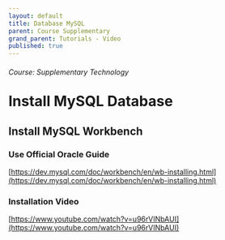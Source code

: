 ```yaml
---
layout: default
title: Database MySQL 
parent: Course Supplementary
grand_parent: Tutorials - Video
published: true
---
```

<h6>Course: Supplementary Technology</h6>
<h1 style="margin-top:0">Install MySQL Database</h1>

## Install MySQL Workbench

### Use Official Oracle Guide 
[https://dev.mysql.com/doc/workbench/en/wb-installing.html](https://dev.mysql.com/doc/workbench/en/wb-installing.html)

### Installation Video
[https://www.youtube.com/watch?v=u96rVINbAUI](https://www.youtube.com/watch?v=u96rVINbAUI)
